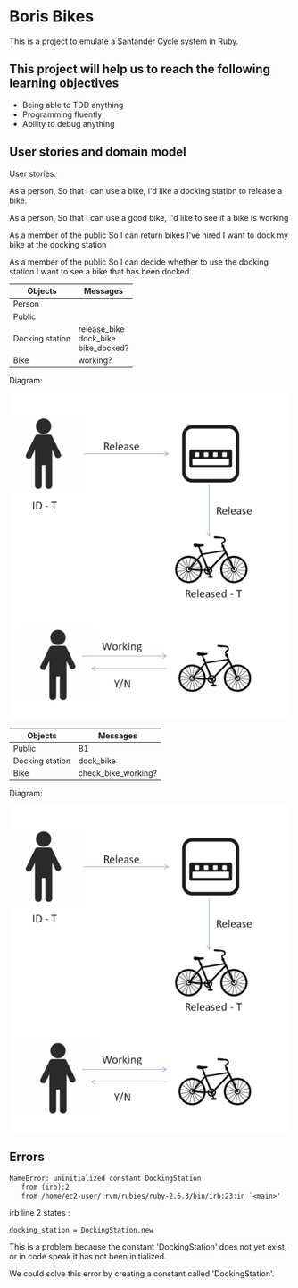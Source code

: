 # Boris Bikes

This is a project to emulate a Santander Cycle system in Ruby.

## This project will help us to reach the following learning objectives
- Being able to TDD anything
- Programming fluently
- Ability to debug anything

## User stories and domain model

User stories:

As a person,
So that I can use a bike,
I'd like a docking station to release a bike.

As a person,
So that I can use a good bike,
I'd like to see if a bike is working

As a member of the public
So I can return bikes I've hired
I want to dock my bike at the docking station

As a member of the public
So I can decide whether to use the docking station
I want to see a bike that has been docked


Objects | Messages
---------|----------
 Person | 
 Public | 
 Docking station | release_bike<br>dock_bike<br>bike_docked?
 Bike | working? 

 Diagram:

 ![diagram](./images/user-stories-diagram2.png)
 




Objects | Messages
---------|----------
 Public | B1 
 Docking station | dock_bike 
 Bike | check_bike_working? 

 Diagram:

 ![diagram](./images/user-stories-diagram2.png)

 ## Errors
 
 ```
NameError: uninitialized constant DockingStation
    from (irb):2
    from /home/ec2-user/.rvm/rubies/ruby-2.6.3/bin/irb:23:in `<main>'
```

irb line 2 states : 
```
docking_station = DockingStation.new
```
This is a problem because the constant 'DockingStation' does not yet exist, or in code speak it has not been initialized.

We could solve this error by creating a constant called 'DockingStation'.

